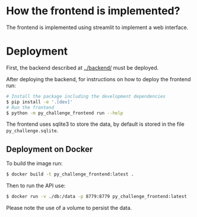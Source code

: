 # How the frontend is implemented?
The frontend is implemented using streamlit to implement a web interface.

# Deployment
First, the backend described at [../backend/](../backend/) must be deployed.

After deploying the backend, for instructions on how to deploy the frontend run:

```bash
# Install the package including the development dependencies
$ pip install -e '.[dev]'
# Run the frontend
$ python -m py_challenge_frontend run --help
```

The frontend uses sqlite3 to store the data, by default is stored in the file `py_challenge.sqlite`.

## Deployment on Docker

To build the image run:
```bash
$ docker build -t py_challenge_frontend:latest .
```

Then to run the API use:
```bash
$ docker run -v ./db:/data -p 8779:8779 py_challenge_frontend:latest
```

Please note the use of a volume to persist the data.
